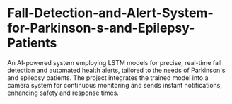 # Fall-Detection-and-Alert-System-for-Parkinson-s-and-Epilepsy-Patients
An AI-powered system employing LSTM models for precise, real-time fall detection and automated health alerts, tailored to the needs of Parkinson's and epilepsy patients. The project integrates the trained model into a camera system for continuous monitoring and sends instant notifications, enhancing safety and response times.
